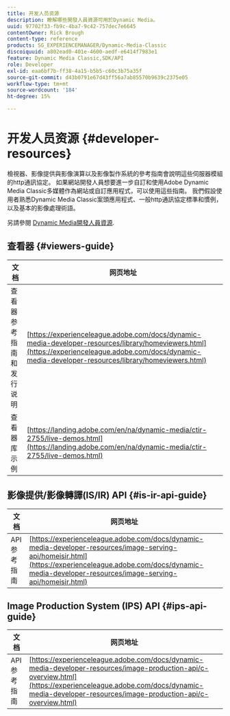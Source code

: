 ```yaml
---
title: 开发人员资源
description: 瞭解哪些開發人員資源可用於Dynamic Media。
uuid: 97702f33-fb9c-4ba7-9c42-757dec7e6645
contentOwner: Rick Brough
content-type: reference
products: SG_EXPERIENCEMANAGER/Dynamic-Media-Classic
discoiquuid: a802ead0-401e-4600-aedf-e6414f7983e1
feature: Dynamic Media Classic,SDK/API
role: Developer
exl-id: eaa6bf7b-ff38-4a15-b5b5-c60c3b75a35f
source-git-commit: d43b0791e67d43ff56a7ab85570b9639c2375e05
workflow-type: tm+mt
source-wordcount: '184'
ht-degree: 15%

---
```


# 开发人员资源 {#developer-resources}

檢視器、影像提供與影像演算以及影像製作系統的參考指南會說明這些伺服器模組的http通訊協定。 如果網站開發人員想要進一步自訂和使用Adobe Dynamic Media Classic多媒體作為網站或自訂應用程式，可以使用這些指南。 我們假設使用者熟悉Dynamic Media Classic案頭應用程式、一般http通訊協定標準和慣例，以及基本的影像處理術語。

另請參閱 [Dynamic Media開發人員資源](https://experienceleague.adobe.com/docs/dynamic-media-developer-resources.html).

## 查看器 {#viewers-guide}

| 文档 | 网页地址 |
| --- | --- |
| 查看器参考指南和发行说明 | [https://experienceleague.adobe.com/docs/dynamic-media-developer-resources/library/homeviewers.html](https://experienceleague.adobe.com/docs/dynamic-media-developer-resources/library/homeviewers.html) |
| 查看器库示例 | [https://landing.adobe.com/en/na/dynamic-media/ctir-2755/live-demos.html](https://landing.adobe.com/en/na/dynamic-media/ctir-2755/live-demos.html) |

## 影像提供/影像轉譯(IS/IR) API {#is-ir-api-guide}

| 文档 | 网页地址 |
| --- | --- |
| API 参考指南 | [https://experienceleague.adobe.com/docs/dynamic-media-developer-resources/image-serving-api/homeisir.html](https://experienceleague.adobe.com/docs/dynamic-media-developer-resources/image-serving-api/homeisir.html) |

## Image Production System (IPS) API {#ips-api-guide}

| 文档 | 网页地址 |
| --- | --- |
| API 参考指南 | [https://experienceleague.adobe.com/docs/dynamic-media-developer-resources/image-production-api/c-overview.html](https://experienceleague.adobe.com/docs/dynamic-media-developer-resources/image-production-api/c-overview.html) |

<!-- ## Image Authoring {#ia}

| Document| Web address |
| --- | --- |
| User Guide | Contact Adobe Dynamic Media Classic technical support for this documentation. |
| Release Notes | Contact Adobe Dynamic Media Classic technical support for this documentation. |

## Dynamic Media Classic API {#dmc-api}

| Document | Web address |
| --- | --- |
| API Reference Guide | Contact Adobe Dynamic Media Classic technical support for documentation. |
 -->










<!-- 

**Web-to-Print**

|Document|Web address|
|--- |--- |
|Reference Guide|[https://www.adobe.com/go/learn_s7_webtoprint_en](https://www.adobe.com/go/learn_s7_webtoprint_en)| 

-->
